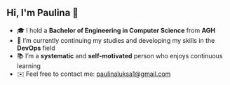## Hi, I'm Paulina 👋

- 🎓 I hold a **Bachelor of Engineering in Computer Science** from **AGH**  
- 🌱 I’m currently continuing my studies and developing my skills in the **DevOps** field  
- 📚 I’m a **systematic** and **self-motivated** person who enjoys continuous learning
- ✉️ Feel free to contact me: paulinaluksa1@gmail.com
